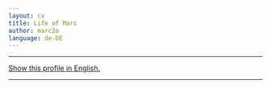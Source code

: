 ```yaml
---
layout: cv
title: Life of Marc
author: marc2o
language: de-DE
---
```


---

[Show this profile in English.](/cv/marc)

---
